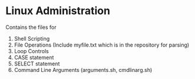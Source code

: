 # Linux Administration
Contains the files for
1. Shell Scripting
2. File Operations (Include myfile.txt which is in the repository for parsing)
3. Loop Controls
4. CASE statement
5. SELECT statement
6. Command Line Arguments (arguments.sh, cmdlinarg.sh)
